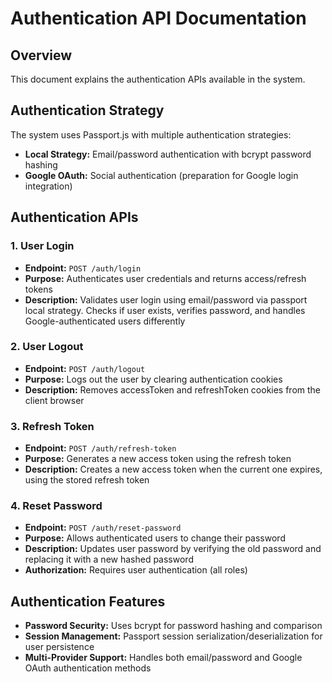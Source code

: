 # Authentication API Documentation

## Overview
This document explains the authentication APIs available in the system.

## Authentication Strategy
The system uses Passport.js with multiple authentication strategies:
- **Local Strategy:** Email/password authentication with bcrypt password hashing
- **Google OAuth:** Social authentication (preparation for Google login integration)

## Authentication APIs

### 1. User Login
- **Endpoint:** `POST /auth/login`
- **Purpose:** Authenticates user credentials and returns access/refresh tokens
- **Description:** Validates user login using email/password via passport local strategy. Checks if user exists, verifies password, and handles Google-authenticated users differently

### 2. User Logout
- **Endpoint:** `POST /auth/logout`
- **Purpose:** Logs out the user by clearing authentication cookies
- **Description:** Removes accessToken and refreshToken cookies from the client browser

### 3. Refresh Token
- **Endpoint:** `POST /auth/refresh-token`
- **Purpose:** Generates a new access token using the refresh token
- **Description:** Creates a new access token when the current one expires, using the stored refresh token

### 4. Reset Password
- **Endpoint:** `POST /auth/reset-password`
- **Purpose:** Allows authenticated users to change their password
- **Description:** Updates user password by verifying the old password and replacing it with a new hashed password
- **Authorization:** Requires user authentication (all roles)

## Authentication Features
- **Password Security:** Uses bcrypt for password hashing and comparison
- **Session Management:** Passport session serialization/deserialization for user persistence
- **Multi-Provider Support:** Handles both email/password and Google OAuth authentication methods
